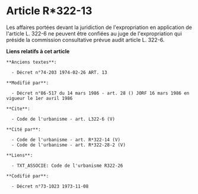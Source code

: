 # Article R*322-13

Les affaires portées devant la juridiction de l'expropriation en application de l'article L. 322-6 ne peuvent être confiées
au juge de l'expropriation qui préside la commission consultative prévue audit article L. 322-6.

**Liens relatifs à cet article**

	**Anciens textes**:

	  - Décret n°74-203 1974-02-26 ART. 13

	**Modifié par**:

	  - Décret n°86-517 du 14 mars 1986 - art. 28 () JORF 16 mars 1986 en vigueur le 1er avril 1986

	**Cite**:

	  - Code de l'urbanisme - art. L322-6 (V)

	**Cité par**:

	  - Code de l'urbanisme - art. R*322-14 (V)
	  - Code de l'urbanisme - art. R*322-28-2 (V)

	**Liens**:

	  - TXT_ASSOCIE: Code de l'urbanisme R322-26

	**Codifié par**:

	  - Décret n°73-1023 1973-11-08
